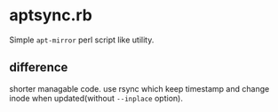 aptsync.rb
==================================
Simple `apt-mirror` perl script like utility.

## difference
shorter managable code.
use rsync which keep timestamp and change inode when updated(without `--inplace` option).
